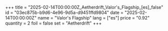 +++
title = "2025-02-14T00:00:00Z_Aetherdrift_Valor's_Flagship_[es]_false"
id = "03ec875b-b9d6-4e96-9d5a-d9451ffd9804"
date = "2025-02-14T00:00:00Z"
name = "Valor's Flagship"
lang = ["es"]
price = "0.92"
quantity = 2
foil = false
set = "Aetherdrift"
+++
